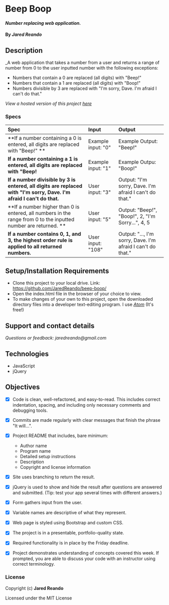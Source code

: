 # Beep Boop

#### _Number replacing web application._

#### By _**Jared Reando**_

## Description

_A web application that takes a number from a user and returns a range of number from 0 to the user inputted number with the following exceptions:

- Numbers that contain a 0 are replaced (all digits) with "Beep!"
- Numbers that contain a 1 are replaced (all digits) with "Boop!"
- Numbers divisible by 3 are replaced with "I'm sorry, Dave. I'm afraid I can't do that."

 _View a hosted version of this project [here](https://jaredreando.github.io/beep-boop/)_

### Specs
| Spec | Input | Output |
| :-------------     | :------------- | :------------- |
| **If a number containing a 0 is entered, all digits are replaced with "Beep!" ** | Example input: "0" | Example Output: "Beep!"|
| **If a number containing a 1 is entered, all digits are replaced with "Beep!** | Example input: "1" | Example Outpu: "Boop!"|
| **If a number divisible by 3 is entered, all digits are replaced with "I'm sorry, Dave. I'm afraid I can't do that.** | User input: "3" | Output: "I'm sorry, Dave. I'm afraid I can't do that."|
| **If a number higher than 0 is entered, all numbers in the range from 0 to the inputted number are returned. ** | User input: "5" | Output: "Beep!", "Boop!", 2, "I'm Sorry...", 4, 5|
| **If a number contains 0, 1, and 3, the highest order rule is applied to all returned numbers.** | User input: "108" | Output: "..., I'm sorry, Dave. I'm afraid I can't do that."|



## Setup/Installation Requirements

* Clone this project to your local drive. Link: https://github.com/JaredReando/beep-boop/
* Open the index.html file in the browser of your choice to view.
* To make changes of your own to this project, open the downloaded directory files into a developer text-editing program.
  I use _[Atom](https://atom.io/)_ (It's free!)

## Support and contact details

_Questions or feedback: jaredreando@gmail.com_

## Technologies

- JavaScript
- jQuery

## Objectives

- [x] Code is clean, well-refactored, and easy-to-read. This includes correct indentation, spacing, and including only necessary comments and debugging tools.

- [x] Commits are made regularly with clear messages that finish the phrase "It will…".

- [x] Project README that includes, bare minimum:
    * Author name
    * Program name
    * Detailed setup instructions
    * Description
    * Copyright and license information

- [x] Site uses branching to return the result.

- [x] jQuery is used to show and hide the result after questions are answered and submitted. (Tip: test your app several times with different answers.)

- [x] Form gathers input from the user.

- [x] Variable names are descriptive of what they represent.

- [x] Web page is styled using Bootstrap and custom CSS.

- [x] The project is in a presentable, portfolio-quality state.

- [x] Required functionality is in place by the Friday deadline.

- [x] Project demonstrates understanding of concepts covered this week. If prompted, you are able to discuss your code with an instructor using correct terminology.

### License

Copyright (c) **Jared Reando**

Licensed under the MIT License
